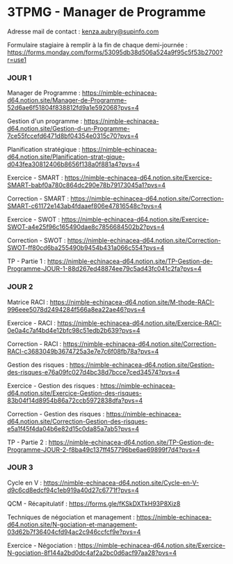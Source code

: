 # 3TPMG - Manager de Programme

Adresse mail de contact : kenza.aubry@supinfo.com

Formulaire stagiaire à remplir à la fin de chaque demi-journée : https://forms.monday.com/forms/53095db38d506a524a9f95c5f53b2700?r=use1

### JOUR 1

Manager de Programme : https://nimble-echinacea-d64.notion.site/Manager-de-Programme-52d6ae6f51804f838812fd9a1e592068?pvs=4

Gestion d'un programme : https://nimble-echinacea-d64.notion.site/Gestion-d-un-Programme-7ce55fccefd6471d8bf04354e0315c70?pvs=4

Planification stratégique : https://nimble-echinacea-d64.notion.site/Planification-strat-gique-d043fea30812406b8656f138a0f881a4?pvs=4

Exercice - SMART : https://nimble-echinacea-d64.notion.site/Exercice-SMART-babf0a780c864dc290e78b79173045a1?pvs=4

Correction - SMART : https://nimble-echinacea-d64.notion.site/Correction-SMART-c61172e143ab4fdaaef806e47816548c?pvs=4

Exercice - SWOT : https://nimble-echinacea-d64.notion.site/Exercice-SWOT-a4e25f96c165490dae8c7856684502b2?pvs=4

Correction - SWOT : https://nimble-echinacea-d64.notion.site/Correction-SWOT-ff80cd6ba255490b9454b431a066c554?pvs=4

TP - Partie 1 : https://nimble-echinacea-d64.notion.site/TP-Gestion-de-Programme-JOUR-1-88d267ed48874ee79c5ad43fc041c2fa?pvs=4

### JOUR 2

Matrice RACI : https://nimble-echinacea-d64.notion.site/M-thode-RACI-996eee5078d2494284f566a8ea22ae46?pvs=4

Exercice - RACI : https://nimble-echinacea-d64.notion.site/Exercice-RACI-0e0a4c7af4bd4e12bfc98c51edb2b639?pvs=4

Correction - RACI : https://nimble-echinacea-d64.notion.site/Correction-RACI-c3683049b3674725a3e7e7c6f08fb78a?pvs=4

Gestion des risques : https://nimble-echinacea-d64.notion.site/Gestion-des-risques-e76a09fc027d4bc38d7bcce7ced34574?pvs=4

Exercice - Gestion des risques : https://nimble-echinacea-d64.notion.site/Exercice-Gestion-des-risques-83b04f14d8954b86a72ccb5972838dfa?pvs=4

Correction - Gestion des risques : https://nimble-echinacea-d64.notion.site/Correction-Gestion-des-risques-e5a1f45f4da04b6e82d15c0da85a7ab5?pvs=4

TP - Partie 2 : https://nimble-echinacea-d64.notion.site/TP-Gestion-de-Programme-JOUR-2-f8ba49c137ff457796be6ae69899f7d4?pvs=4

### JOUR 3

Cycle en V : https://nimble-echinacea-d64.notion.site/Cycle-en-V-d9c6cd8edcf94c1eb919a40d27c6771f?pvs=4

QCM - Récapitulatif : https://forms.gle/fKSkDXTkH93P8Xiz8

Techniques de négociation et management : https://nimble-echinacea-d64.notion.site/N-gociation-et-management-03d62b7f36404cfd94ac2c946ccfcf9e?pvs=4

Exercice - Négociation : https://nimble-echinacea-d64.notion.site/Exercice-N-gociation-8f144a2bd0dc4af2a2bc0d6acf97aa28?pvs=4
